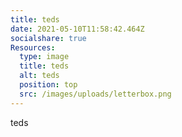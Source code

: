 ```yaml
---
title: teds
date: 2021-05-10T11:58:42.464Z
socialshare: true
Resources:
  type: image
  title: teds
  alt: teds
  position: top
  src: /images/uploads/letterbox.png
---
```

teds